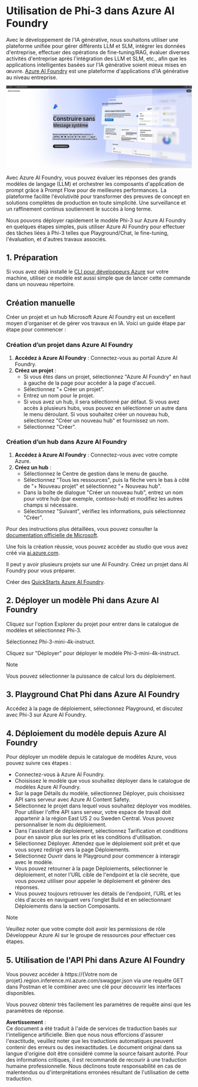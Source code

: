# **Utilisation de Phi-3 dans Azure AI Foundry**

Avec le développement de l'IA générative, nous souhaitons utiliser une plateforme unifiée pour gérer différents LLM et SLM, intégrer les données d'entreprise, effectuer des opérations de fine-tuning/RAG, évaluer diverses activités d'entreprise après l'intégration des LLM et SLM, etc., afin que les applications intelligentes basées sur l'IA générative soient mieux mises en œuvre. [Azure AI Foundry](https://ai.azure.com) est une plateforme d'applications d'IA générative au niveau entreprise.

![aistudo](../../../../translated_images/aifoundry_home.ffa4fe13d11f26171097f8666a1db96ac0979ffa1adde80374c60d1136c7e1de.fr.png)

Avec Azure AI Foundry, vous pouvez évaluer les réponses des grands modèles de langage (LLM) et orchestrer les composants d'application de prompt grâce à Prompt Flow pour de meilleures performances. La plateforme facilite l'évolutivité pour transformer des preuves de concept en solutions complètes de production en toute simplicité. Une surveillance et un raffinement continus soutiennent le succès à long terme.

Nous pouvons déployer rapidement le modèle Phi-3 sur Azure AI Foundry en quelques étapes simples, puis utiliser Azure AI Foundry pour effectuer des tâches liées à Phi-3 telles que Playground/Chat, le fine-tuning, l'évaluation, et d'autres travaux associés.

## **1. Préparation**

Si vous avez déjà installé le [CLI pour développeurs Azure](https://learn.microsoft.com/azure/developer/azure-developer-cli/overview?WT.mc_id=aiml-138114-kinfeylo) sur votre machine, utiliser ce modèle est aussi simple que de lancer cette commande dans un nouveau répertoire.

## Création manuelle

Créer un projet et un hub Microsoft Azure AI Foundry est un excellent moyen d'organiser et de gérer vos travaux en IA. Voici un guide étape par étape pour commencer :

### Création d’un projet dans Azure AI Foundry

1. **Accédez à Azure AI Foundry** : Connectez-vous au portail Azure AI Foundry.
2. **Créez un projet** :
   - Si vous êtes dans un projet, sélectionnez "Azure AI Foundry" en haut à gauche de la page pour accéder à la page d'accueil.
   - Sélectionnez "+ Créer un projet".
   - Entrez un nom pour le projet.
   - Si vous avez un hub, il sera sélectionné par défaut. Si vous avez accès à plusieurs hubs, vous pouvez en sélectionner un autre dans le menu déroulant. Si vous souhaitez créer un nouveau hub, sélectionnez "Créer un nouveau hub" et fournissez un nom.
   - Sélectionnez "Créer".

### Création d’un hub dans Azure AI Foundry

1. **Accédez à Azure AI Foundry** : Connectez-vous avec votre compte Azure.
2. **Créez un hub** :
   - Sélectionnez le Centre de gestion dans le menu de gauche.
   - Sélectionnez "Tous les ressources", puis la flèche vers le bas à côté de "+ Nouveau projet" et sélectionnez "+ Nouveau hub".
   - Dans la boîte de dialogue "Créer un nouveau hub", entrez un nom pour votre hub (par exemple, contoso-hub) et modifiez les autres champs si nécessaire.
   - Sélectionnez "Suivant", vérifiez les informations, puis sélectionnez "Créer".

Pour des instructions plus détaillées, vous pouvez consulter la [documentation officielle de Microsoft](https://learn.microsoft.com/azure/ai-studio/how-to/create-projects).

Une fois la création réussie, vous pouvez accéder au studio que vous avez créé via [ai.azure.com](https://ai.azure.com/).

Il peut y avoir plusieurs projets sur une AI Foundry. Créez un projet dans AI Foundry pour vous préparer.

Créer des [QuickStarts Azure AI Foundry](https://learn.microsoft.com/azure/ai-studio/quickstarts/get-started-code).

## **2. Déployer un modèle Phi dans Azure AI Foundry**

Cliquez sur l'option Explorer du projet pour entrer dans le catalogue de modèles et sélectionnez Phi-3.

Sélectionnez Phi-3-mini-4k-instruct.

Cliquez sur "Déployer" pour déployer le modèle Phi-3-mini-4k-instruct.

> [!NOTE]
>
> Vous pouvez sélectionner la puissance de calcul lors du déploiement.

## **3. Playground Chat Phi dans Azure AI Foundry**

Accédez à la page de déploiement, sélectionnez Playground, et discutez avec Phi-3 sur Azure AI Foundry.

## **4. Déploiement du modèle depuis Azure AI Foundry**

Pour déployer un modèle depuis le catalogue de modèles Azure, vous pouvez suivre ces étapes :

- Connectez-vous à Azure AI Foundry.
- Choisissez le modèle que vous souhaitez déployer dans le catalogue de modèles Azure AI Foundry.
- Sur la page Détails du modèle, sélectionnez Déployer, puis choisissez API sans serveur avec Azure AI Content Safety.
- Sélectionnez le projet dans lequel vous souhaitez déployer vos modèles. Pour utiliser l'offre API sans serveur, votre espace de travail doit appartenir à la région East US 2 ou Sweden Central. Vous pouvez personnaliser le nom du déploiement.
- Dans l'assistant de déploiement, sélectionnez Tarification et conditions pour en savoir plus sur les prix et les conditions d'utilisation.
- Sélectionnez Déployer. Attendez que le déploiement soit prêt et que vous soyez redirigé vers la page Déploiements.
- Sélectionnez Ouvrir dans le Playground pour commencer à interagir avec le modèle.
- Vous pouvez retourner à la page Déploiements, sélectionner le déploiement, et noter l'URL cible de l'endpoint et la clé secrète, que vous pouvez utiliser pour appeler le déploiement et générer des réponses.
- Vous pouvez toujours retrouver les détails de l'endpoint, l'URL et les clés d'accès en naviguant vers l'onglet Build et en sélectionnant Déploiements dans la section Composants.

> [!NOTE]
> Veuillez noter que votre compte doit avoir les permissions de rôle Développeur Azure AI sur le groupe de ressources pour effectuer ces étapes.

## **5. Utilisation de l'API Phi dans Azure AI Foundry**

Vous pouvez accéder à https://{Votre nom de projet}.region.inference.ml.azure.com/swagger.json via une requête GET dans Postman et le combiner avec une clé pour découvrir les interfaces disponibles.

Vous pouvez obtenir très facilement les paramètres de requête ainsi que les paramètres de réponse.

**Avertissement** :  
Ce document a été traduit à l'aide de services de traduction basés sur l'intelligence artificielle. Bien que nous nous efforcions d'assurer l'exactitude, veuillez noter que les traductions automatiques peuvent contenir des erreurs ou des inexactitudes. Le document original dans sa langue d'origine doit être considéré comme la source faisant autorité. Pour des informations critiques, il est recommandé de recourir à une traduction humaine professionnelle. Nous déclinons toute responsabilité en cas de malentendus ou d'interprétations erronées résultant de l'utilisation de cette traduction.
